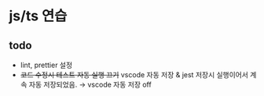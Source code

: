 # js/ts 연습
## todo
- lint, prettier 설정
- ~~코드 수정시 테스트 자동 실행 끄기~~ vscode 자동 저장 & jest 저장시 실행이어서 계속 자동 저장되었음.  &rarr; vscode 자동 저장 off
